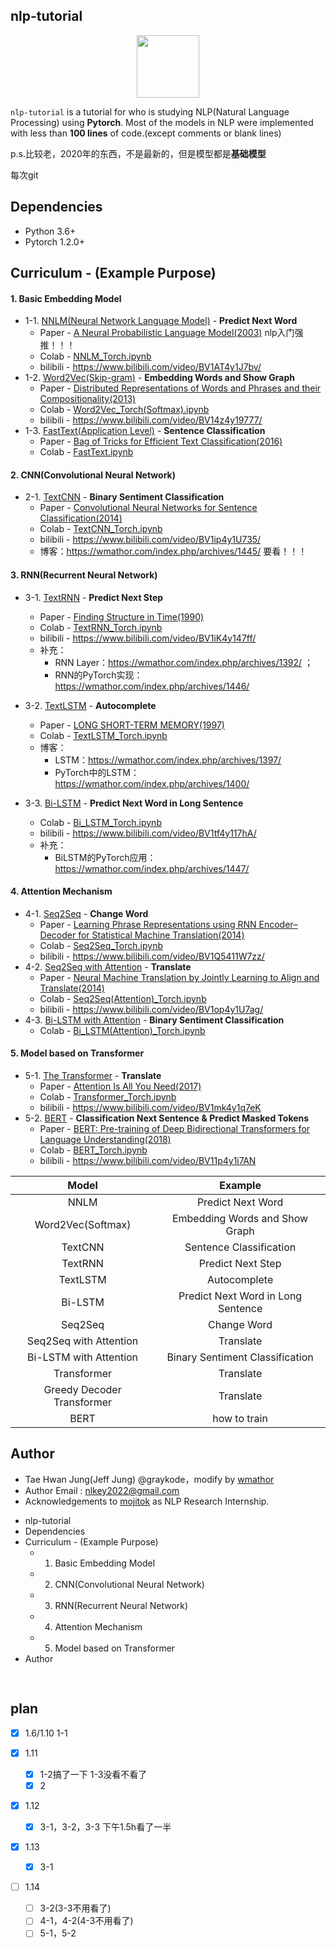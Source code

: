 ## nlp-tutorial

<p align="center"><img width="100" src="https://media-thumbs.golden.com/OLqzmrmwAzY1P7Sl29k2T9WjJdM=/200x200/smart/golden-storage-production.s3.amazonaws.com/topic_images/e08914afa10a4179893eeb07cb5e4713.png" /></p>

`nlp-tutorial` is a tutorial for who is studying NLP(Natural Language Processing) using **Pytorch**. Most of the models in NLP were implemented with less than **100 lines** of code.(except comments or blank lines)

p.s.比较老，2020年的东西，不是最新的，但是模型都是**基础模型**

每次git

## Dependencies

- Python 3.6+
- Pytorch 1.2.0+

## Curriculum - (Example Purpose)

#### 1. Basic Embedding Model

- 1-1. [NNLM(Neural Network Language Model)](https://github.com/wmathor/nlp-tutorial/tree/master/1-1.NNLM) - **Predict Next Word**
  - Paper -  [A Neural Probabilistic Language Model(2003)](http://www.jmlr.org/papers/volume3/bengio03a/bengio03a.pdf) nlp入门强推！！！
  - Colab - [NNLM_Torch.ipynb](https://colab.research.google.com/drive/1-agQZoIOxaE68_SMaNGy35pz8ccWefps?usp=sharing)
  - bilibili - https://www.bilibili.com/video/BV1AT4y1J7bv/
- 1-2. [Word2Vec(Skip-gram)](https://github.com/wmathor/nlp-tutorial/tree/master/1-2.Word2Vec) - **Embedding Words and Show Graph**
  - Paper - [Distributed Representations of Words and Phrases
    and their Compositionality(2013)](https://papers.nips.cc/paper/5021-distributed-representations-of-words-and-phrases-and-their-compositionality.pdf)
  - Colab - [Word2Vec_Torch(Softmax).ipynb](https://colab.research.google.com/drive/1rKNaAZwe3tdZMzKjOX6gP8nrQBhKxbFa?usp=sharing)
  - bilibili - https://www.bilibili.com/video/BV14z4y19777/
- 1-3. [FastText(Application Level)](https://github.com/wmathor/nlp-tutorial/tree/master/1-3.FastText) - **Sentence Classification**
  - Paper - [Bag of Tricks for Efficient Text Classification(2016)](https://arxiv.org/pdf/1607.01759.pdf)
  - Colab - [FastText.ipynb](https://colab.research.google.com/drive/1vyLFapyCygGREa9jt11Zfy_DgTDGvGwm?usp=sharing)

#### 2. CNN(Convolutional Neural Network)

- 2-1. [TextCNN](https://github.com/wmathor/nlp-tutorial/tree/master/2-1.TextCNN) - **Binary Sentiment Classification**
  - Paper - [Convolutional Neural Networks for Sentence Classification(2014)](http://www.aclweb.org/anthology/D14-1181)
  - Colab -  [TextCNN_Torch.ipynb](https://colab.research.google.com/drive/13o8uID830WHL3rRZhXMoANc2XuqehRta?usp=sharing)
  - bilibili - https://www.bilibili.com/video/BV1ip4y1U735/
  - 博客：https://wmathor.com/index.php/archives/1445/ 要看！！！

#### 3. RNN(Recurrent Neural Network)

- 3-1. [TextRNN](https://github.com/wmathor/nlp-tutorial/tree/master/3-1.TextRNN) - **Predict Next Step**

  - Paper - [Finding Structure in Time(1990)](http://psych.colorado.edu/~kimlab/Elman1990.pdf)
  - Colab -  [TextRNN_Torch.ipynb](https://colab.research.google.com/drive/1Krpcg9BNW97cXqmgnEcW2D05pDhLBMkA?usp=sharing)
  - bilibili - https://www.bilibili.com/video/BV1iK4y147ff/
  - 补充：
    - RNN Layer：https://wmathor.com/index.php/archives/1392/ ；
    - RNN的PyTorch实现：https://wmathor.com/index.php/archives/1446/
- 3-2. [TextLSTM](https://github.com/wmathor/nlp-tutorial/tree/master/3-2.TextLSTM) - **Autocomplete**

  - Paper - [LONG SHORT-TERM MEMORY(1997)](https://www.bioinf.jku.at/publications/older/2604.pdf)
  - Colab -  [TextLSTM_Torch.ipynb](https://colab.research.google.com/drive/1K75NsbkuejOzp2tfsXGDJxP-nQl9V0DC?usp=sharing)
  - 博客：
    - LSTM：https://wmathor.com/index.php/archives/1397/
    - PyTorch中的LSTM：https://wmathor.com/index.php/archives/1400/
- 3-3. [Bi-LSTM](https://github.com/wmathor/nlp-tutorial/tree/master/3-3.Bi-LSTM) - **Predict Next Word in Long Sentence**

  - Colab -  [Bi_LSTM_Torch.ipynb](https://colab.research.google.com/drive/1R_3_tk-AJ4kYzxv8xg3AO9rp7v6EO-1n?usp=sharing)
  - bilibili - https://www.bilibili.com/video/BV1tf4y117hA/
  - 补充：
    - BiLSTM的PyTorch应用：https://wmathor.com/index.php/archives/1447/

#### 4. Attention Mechanism

- 4-1. [Seq2Seq](https://github.com/wmathor/nlp-tutorial/tree/master/4-1.Seq2Seq) - **Change Word**
  - Paper - [Learning Phrase Representations using RNN Encoder–Decoder
    for Statistical Machine Translation(2014)](https://arxiv.org/pdf/1406.1078.pdf)
  - Colab -  [Seq2Seq_Torch.ipynb](https://colab.research.google.com/drive/18-pjFO8qYHOIqbb3aSReNpAbqZHCzLXq?usp=sharing)
  - bilibili - https://www.bilibili.com/video/BV1Q5411W7zz/
- 4-2. [Seq2Seq with Attention](https://github.com/wmathor/nlp-tutorial/tree/master/4-2.Seq2Seq(Attention)) - **Translate**
  - Paper - [Neural Machine Translation by Jointly Learning to Align and Translate(2014)](https://arxiv.org/abs/1409.0473)
  - Colab -  [Seq2Seq(Attention)_Torch.ipynb](https://colab.research.google.com/drive/1eObkehym2HauZo-NBYi39aAsWE1ujExk?usp=sharing)
  - bilibili - https://www.bilibili.com/video/BV1op4y1U7ag/
- 4-3. [Bi-LSTM with Attention](https://github.com/wmathor/nlp-tutorial/tree/master/4-3.Bi-LSTM(Attention)) - **Binary Sentiment Classification**
  - Colab -  [Bi_LSTM(Attention)_Torch.ipynb](https://colab.research.google.com/drive/1RDXyIYPm6PWBWP4tVD85rkIo50clgyiQ?usp=sharing)

#### 5. Model based on Transformer

- 5-1.  [The Transformer](https://github.com/wmathor/nlp-tutorial/tree/master/5-1.Transformer) - **Translate**
  - Paper - [Attention Is All You Need(2017)](https://arxiv.org/abs/1706.03762)
  - Colab - [Transformer_Torch.ipynb](https://colab.research.google.com/drive/15yTJSjZpYuIWzL9hSbyThHLer4iaJjBD?usp=sharing)
  - bilibili - https://www.bilibili.com/video/BV1mk4y1q7eK
- 5-2. [BERT](https://github.com/wmathor/nlp-tutorial/tree/master/5-2.BERT) - **Classification Next Sentence & Predict Masked Tokens**
  - Paper - [BERT: Pre-training of Deep Bidirectional Transformers for Language Understanding(2018)](https://arxiv.org/abs/1810.04805)
  - Colab - [BERT_Torch.ipynb](https://colab.research.google.com/drive/1LVhb99B-YQJ1bGnaWIX-2bgANy78zAAt?usp=sharing)
  - bilibili - https://www.bilibili.com/video/BV11p4y1i7AN

|           Model           |              Example              |
| :------------------------: | :--------------------------------: |
|            NNLM            |         Predict Next Word         |
|     Word2Vec(Softmax)     |   Embedding Words and Show Graph   |
|          TextCNN          |      Sentence Classification      |
|          TextRNN          |         Predict Next Step         |
|          TextLSTM          |            Autocomplete            |
|          Bi-LSTM          | Predict Next Word in Long Sentence |
|          Seq2Seq          |            Change Word            |
|   Seq2Seq with Attention   |             Translate             |
|   Bi-LSTM with Attention   |  Binary Sentiment Classification  |
|        Transformer        |             Translate             |
| Greedy Decoder Transformer |             Translate             |
|            BERT            |            how to train            |

## Author

- Tae Hwan Jung(Jeff Jung) @graykode，modify by [wmathor](https://github.com/wmathor)
- Author Email : nlkey2022@gmail.com
- Acknowledgements to [mojitok](http://mojitok.com/) as NLP Research Internship.

* nlp-tutorial
* Dependencies
* Curriculum - (Example Purpose)
  * 1. Basic Embedding Model
  * 2. CNN(Convolutional Neural Network)
  * 3. RNN(Recurrent Neural Network)
  * 4. Attention Mechanism
  * 5. Model based on Transformer
* Author

<pre class="vditor-reset" placeholder="" contenteditable="true" spellcheck="false"><br class="Apple-interchange-newline"/></pre>

## plan

- [X] 1.6/1.10 1-1
- [X] 1.11

  - [X] 1-2搞了一下 1-3没看不看了
  - [X] 2
- [X] 1.12

  - [X] 3-1，3-2，3-3 下午1.5h看了一半
- [X] 1.13

  - [X] 3-1
- [ ] 1.14

  - [ ] 3-2(3-3不用看了)
  - [ ] 4-1，4-2(4-3不用看了)
  - [ ] 5-1，5-2
